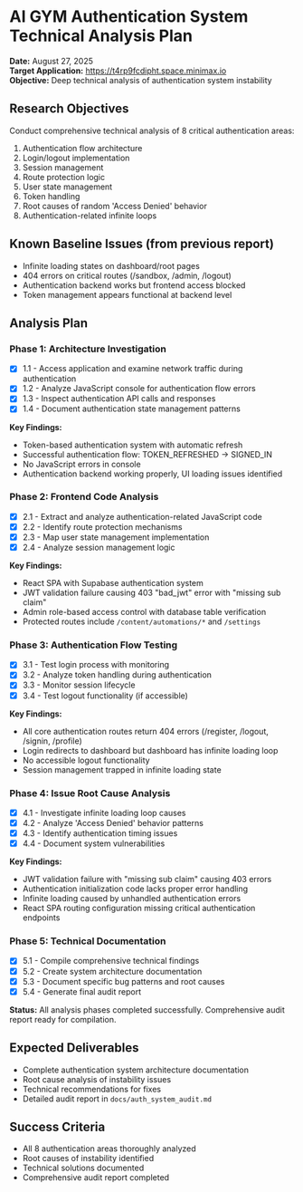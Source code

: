 # AI GYM Authentication System Technical Analysis Plan

**Date:** August 27, 2025  
**Target Application:** https://t4rp9fcdipht.space.minimax.io  
**Objective:** Deep technical analysis of authentication system instability  

## Research Objectives

Conduct comprehensive technical analysis of 8 critical authentication areas:
1. Authentication flow architecture
2. Login/logout implementation  
3. Session management
4. Route protection logic
5. User state management
6. Token handling
7. Root causes of random 'Access Denied' behavior
8. Authentication-related infinite loops

## Known Baseline Issues (from previous report)
- Infinite loading states on dashboard/root pages
- 404 errors on critical routes (/sandbox, /admin, /logout)  
- Authentication backend works but frontend access blocked
- Token management appears functional at backend level

## Analysis Plan

### Phase 1: Architecture Investigation
- [x] 1.1 - Access application and examine network traffic during authentication
- [x] 1.2 - Analyze JavaScript console for authentication flow errors
- [x] 1.3 - Inspect authentication API calls and responses
- [x] 1.4 - Document authentication state management patterns

**Key Findings:**
- Token-based authentication system with automatic refresh
- Successful authentication flow: TOKEN_REFRESHED → SIGNED_IN
- No JavaScript errors in console
- Authentication backend working properly, UI loading issues identified

### Phase 2: Frontend Code Analysis  
- [x] 2.1 - Extract and analyze authentication-related JavaScript code
- [x] 2.2 - Identify route protection mechanisms
- [x] 2.3 - Map user state management implementation
- [x] 2.4 - Analyze session management logic

**Key Findings:**
- React SPA with Supabase authentication system
- JWT validation failure causing 403 "bad_jwt" error with "missing sub claim"
- Admin role-based access control with database table verification
- Protected routes include `/content/automations/*` and `/settings`

### Phase 3: Authentication Flow Testing
- [x] 3.1 - Test login process with monitoring
- [x] 3.2 - Analyze token handling during authentication
- [x] 3.3 - Monitor session lifecycle
- [x] 3.4 - Test logout functionality (if accessible)

**Key Findings:**
- All core authentication routes return 404 errors (/register, /logout, /signin, /profile)
- Login redirects to dashboard but dashboard has infinite loading loop
- No accessible logout functionality
- Session management trapped in infinite loading state

### Phase 4: Issue Root Cause Analysis
- [x] 4.1 - Investigate infinite loading loop causes
- [x] 4.2 - Analyze 'Access Denied' behavior patterns  
- [x] 4.3 - Identify authentication timing issues
- [x] 4.4 - Document system vulnerabilities

**Key Findings:**
- JWT validation failure with "missing sub claim" causing 403 errors
- Authentication initialization code lacks proper error handling
- Infinite loading caused by unhandled authentication errors
- React SPA routing configuration missing critical authentication endpoints

### Phase 5: Technical Documentation
- [x] 5.1 - Compile comprehensive technical findings
- [x] 5.2 - Create system architecture documentation
- [x] 5.3 - Document specific bug patterns and root causes
- [x] 5.4 - Generate final audit report

**Status:** All analysis phases completed successfully. Comprehensive audit report ready for compilation.

## Expected Deliverables
- Complete authentication system architecture documentation
- Root cause analysis of instability issues
- Technical recommendations for fixes
- Detailed audit report in `docs/auth_system_audit.md`

## Success Criteria
- All 8 authentication areas thoroughly analyzed
- Root causes of instability identified
- Technical solutions documented
- Comprehensive audit report completed